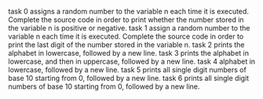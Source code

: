 task 0 assigns a random number to the variable n each time it is executed. Complete the source code in order to print whether the number stored in the variable n is positive or negative.
task 1 assign a random number to the variable n each time it is executed. Complete the source code in order to print the last digit of the number stored in the variable n.
task 2 prints the alphabet in lowercase, followed by a new line.
task 3 prints the alphabet in lowercase, and then in uppercase, followed by a new line.
task 4 alphabet in lowercase, followed by a new line.
task 5 prints all single digit numbers of base 10 starting from 0, followed by a new line.
task 6 prints all single digit numbers of base 10 starting from 0, followed by a new line.

